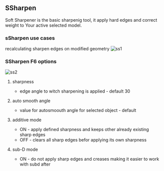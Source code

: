 ## SSharpen

Soft Sharpener is the basic sharpenig tool, it apply hard edges and correct weight to Your active selected model.

### sSharpen use cases

recalculating sharpen edges on modified geometry
![ss1](https://raw.githubusercontent.com/mx1001/hardops_manual/master/docs/Hops/operators/sharpeners/img/ss3.png)

### SSharpen F6 options

![ss2](https://raw.githubusercontent.com/mx1001/hardops_manual/master/docs/Hops/operators/sharpeners/img/ss2.png)

1. sharpness
   * edge angle to witch sharpening is applied - default 30

2. auto smooth angle
   * value for autosmoouth angle for selected object - default 

3. additive mode
   * ON - apply defined sharpness and keeps other already existing sharp edges
   * OFF - clears all sharp edges befor applying its own sharpness

4. sub-D mode
   * ON - do not apply sharp edges and creases making it easier to work with subd after
